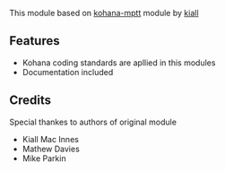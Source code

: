 This module based on [kohana-mptt](https://github.com/kiall/kohana3-orm_mptt) module by [kiall](https://github.com/kiall/)

Features
--------

- Kohana coding standards are apllied in this modules
- Documentation included

Credits
-------

Special thankes to authors of original module

- Kiall Mac Innes
- Mathew Davies
- Mike Parkin